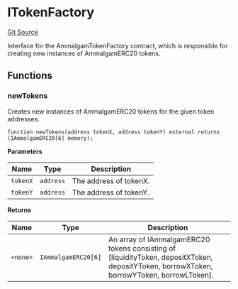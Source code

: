 # ITokenFactory
[Git Source](https://github.com/Ammalgam-Protocol/core-v1/blob/55eccbeef5b0ef289c29a5edda7e20c492c25998/contracts/interfaces/factories/ITokenFactory.sol)

Interface for the AmmalgamTokenFactory contract, which is responsible for creating new instances of AmmalgamERC20 tokens.


## Functions
### newTokens

Creates new instances of AmmalgamERC20 tokens for the given token addresses.


```solidity
function newTokens(address tokenX, address tokenY) external returns (IAmmalgamERC20[6] memory);
```
**Parameters**

|Name|Type|Description|
|----|----|-----------|
|`tokenX`|`address`|The address of tokenX.|
|`tokenY`|`address`|The address of tokenY.|

**Returns**

|Name|Type|Description|
|----|----|-----------|
|`<none>`|`IAmmalgamERC20[6]`|An array of IAmmalgamERC20 tokens consisting of [liquidityToken, depositXToken, depositYToken, borrowXToken, borrowYToken, borrowLToken].|


